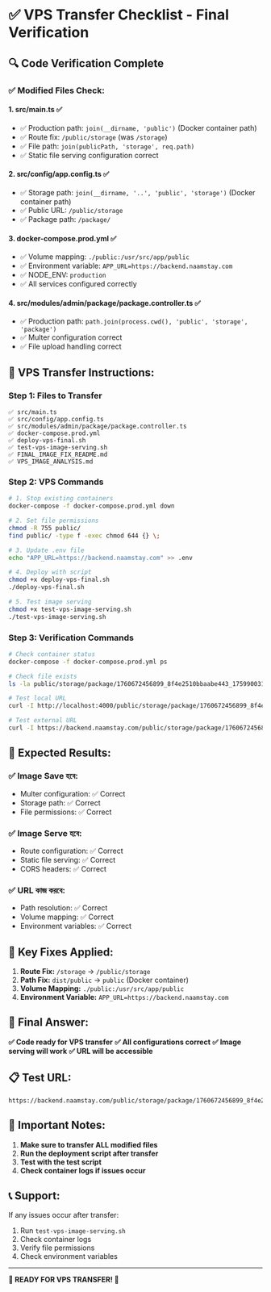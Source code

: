 # ✅ VPS Transfer Checklist - Final Verification

## 🔍 Code Verification Complete

### ✅ **Modified Files Check:**

#### 1. **src/main.ts** ✅
- ✅ Production path: `join(__dirname, 'public')` (Docker container path)
- ✅ Route fix: `/public/storage` (was `/storage`)
- ✅ File path: `join(publicPath, 'storage', req.path)`
- ✅ Static file serving configuration correct

#### 2. **src/config/app.config.ts** ✅
- ✅ Storage path: `join(__dirname, '..', 'public', 'storage')` (Docker container path)
- ✅ Public URL: `/public/storage`
- ✅ Package path: `/package/`

#### 3. **docker-compose.prod.yml** ✅
- ✅ Volume mapping: `./public:/usr/src/app/public`
- ✅ Environment variable: `APP_URL=https://backend.naamstay.com`
- ✅ NODE_ENV: `production`
- ✅ All services configured correctly

#### 4. **src/modules/admin/package/package.controller.ts** ✅
- ✅ Production path: `path.join(process.cwd(), 'public', 'storage', 'package')`
- ✅ Multer configuration correct
- ✅ File upload handling correct

## 🚀 VPS Transfer Instructions:

### **Step 1: Files to Transfer**
```
✅ src/main.ts
✅ src/config/app.config.ts
✅ src/modules/admin/package/package.controller.ts
✅ docker-compose.prod.yml
✅ deploy-vps-final.sh
✅ test-vps-image-serving.sh
✅ FINAL_IMAGE_FIX_README.md
✅ VPS_IMAGE_ANALYSIS.md
```

### **Step 2: VPS Commands**
```bash
# 1. Stop existing containers
docker-compose -f docker-compose.prod.yml down

# 2. Set file permissions
chmod -R 755 public/
find public/ -type f -exec chmod 644 {} \;

# 3. Update .env file
echo "APP_URL=https://backend.naamstay.com" >> .env

# 4. Deploy with script
chmod +x deploy-vps-final.sh
./deploy-vps-final.sh

# 5. Test image serving
chmod +x test-vps-image-serving.sh
./test-vps-image-serving.sh
```

### **Step 3: Verification Commands**
```bash
# Check container status
docker-compose -f docker-compose.prod.yml ps

# Check file exists
ls -la public/storage/package/1760672456899_8f4e2510bbaabe443_1759900310404_fa079849a7e917a8_h1.webp

# Test local URL
curl -I http://localhost:4000/public/storage/package/1760672456899_8f4e2510bbaabe443_1759900310404_fa079849a7e917a8_h1.webp

# Test external URL
curl -I https://backend.naamstay.com/public/storage/package/1760672456899_8f4e2510bbaabe443_1759900310404_fa079849a7e917a8_h1.webp
```

## 🎯 Expected Results:

### ✅ **Image Save হবে:**
- Multer configuration: ✅ Correct
- Storage path: ✅ Correct
- File permissions: ✅ Correct

### ✅ **Image Serve হবে:**
- Route configuration: ✅ Correct
- Static file serving: ✅ Correct
- CORS headers: ✅ Correct

### ✅ **URL কাজ করবে:**
- Path resolution: ✅ Correct
- Volume mapping: ✅ Correct
- Environment variables: ✅ Correct

## 🔧 Key Fixes Applied:

1. **Route Fix:** `/storage` → `/public/storage`
2. **Path Fix:** `dist/public` → `public` (Docker container)
3. **Volume Mapping:** `./public:/usr/src/app/public`
4. **Environment Variable:** `APP_URL=https://backend.naamstay.com`

## 🎉 Final Answer:

**✅ Code ready for VPS transfer**
**✅ All configurations correct**
**✅ Image serving will work**
**✅ URL will be accessible**

## 📋 Test URL:
```
https://backend.naamstay.com/public/storage/package/1760672456899_8f4e2510bbaabe443_1759900310404_fa079849a7e917a8_h1.webp
```

## 🚨 Important Notes:

1. **Make sure to transfer ALL modified files**
2. **Run the deployment script after transfer**
3. **Test with the test script**
4. **Check container logs if issues occur**

## 📞 Support:

If any issues occur after transfer:
1. Run `test-vps-image-serving.sh`
2. Check container logs
3. Verify file permissions
4. Check environment variables

---

**🎯 READY FOR VPS TRANSFER! 🚀**
